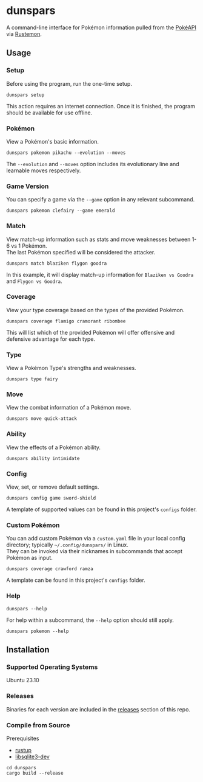 # dunspars
A command-line interface for Pokémon information pulled from the [PokéAPI](https://pokeapi.co/) via [Rustemon](https://github.com/mlemesle/rustemon).

## Usage
### Setup
Before using the program, run the one-time setup. 
```
dunspars setup
```
This action requires an internet connection. Once it is finished, the program should be available for use offline.

### Pokémon
View a Pokémon's basic information. 
```
dunspars pokemon pikachu --evolution --moves
```
The `--evolution` and `--moves` option includes its evolutionary line and learnable moves respectively.

### Game Version
You can specify a game via the `--game` option in any relevant subcommand.
```
dunspars pokemon clefairy --game emerald
```

### Match
View match-up information such as stats and move weaknesses between 1-6 vs 1 Pokémon.\
The last Pokémon specified will be considered the attacker. 
```
dunspars match blaziken flygon goodra
```
In this example, it will display match-up information for `Blaziken vs Goodra` and `Flygon vs Goodra`.

### Coverage
View your type coverage based on the types of the provided Pokémon.
```
dunspars coverage flamigo cramorant ribombee
```
This will list which of the provided Pokémon will offer offensive and defensive advantage for each type.

### Type
View a Pokémon Type's strengths and weaknesses.
```
dunspars type fairy
```

### Move
View the combat information of a Pokémon move.
```
dunspars move quick-attack
```

### Ability
View the effects of a Pokémon ability.
```
dunspars ability intimidate
```

### Config
View, set, or remove default settings.
```
dunspars config game sword-shield
```
A template of supported values can be found in this project's `configs` folder.

### Custom Pokémon
You can add custom Pokémon via a `custom.yaml` file in your local config directory; typically `~/.config/dunspars/` in Linux.\
They can be invoked via their nicknames in subcommands that accept Pokémon as input.
```
dunspars coverage crawford ramza
```
A template can be found in this project's `configs` folder.

### Help
```
dunspars --help
```
For help within a subcommand, the `--help` option should still apply.
```
dunspars pokemon --help
```

## Installation

### Supported Operating Systems
Ubuntu 23.10

### Releases
Binaries for each version are included in the [releases](https://github.com/norune/dunspars/releases) section of this repo.

### Compile from Source
Prerequisites
- [rustup](https://www.rust-lang.org/tools/install)
- [libsqlite3-dev](https://packages.ubuntu.com/mantic/libsqlite3-dev)

```
cd dunspars
cargo build --release
```
